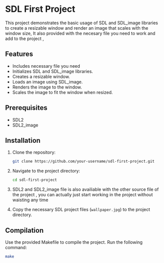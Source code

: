 # SDL First Project

This project demonstrates the basic usage of SDL and SDL_image libraries to create a resizable window and render an image that scales with the window size, It also provided with the necesary file you need to 
work and add to the project ,

## Features

- Includes necessary file you need 
- Initializes SDL and SDL_image libraries.
- Creates a resizable window.
- Loads an image using SDL_image.
- Renders the image to the window.
- Scales the image to fit the window when resized.

## Prerequisites

- SDL2
- SDL2_image

## Installation

1. Clone the repository:
    ```sh
    git clone https://github.com/your-username/sdl-first-project.git
    ```
2. Navigate to the project directory:
    ```sh
    cd sdl-first-project
    ```
3. SDL2 and SDL2_image file is also availiable with the other source file of the project , you can actually just start working in the project without waisting any time 

4. Copy the necessary SDL project files (`wallpaper.jpg`) to the project directory.

## Compilation

Use the provided Makefile to compile the project. Run the following command:
```sh
make
